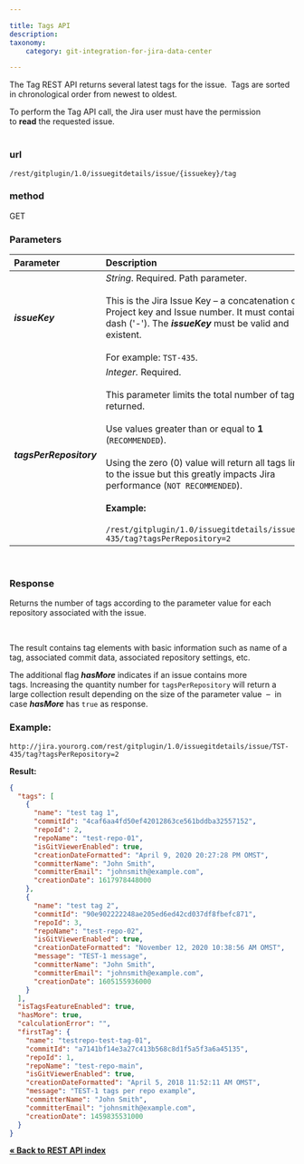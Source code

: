 ```yaml
---

title: Tags API
description:
taxonomy:
    category: git-integration-for-jira-data-center

---
```

The Tag REST API returns several latest tags for the issue.  Tags are sorted in chronological order from newest to oldest.

<div class="bbb-callout bbb--alert">
    <div class="irow">
    <div class="ilogobox">
        <span class="logoimg"></span>
    </div>
    <div class="imsgbox">
        To perform the Tag API call, the Jira user must have the permission to <b>read</b> the requested issue.
    </div>
    </div>
</div>
<br>


### url
`/rest/gitplugin/1.0/issuegitdetails/issue/{issuekey}/tag`

### method
GET

### Parameters

| Parameter | Description |
| :--- | :--- |
| _**issueKey**_ | _String_. Required. Path parameter.<br><br>This is the Jira Issue Key – a concatenation of Project key and Issue number. It must contain a dash ('-'). The _**issueKey**_ must be valid and existent.<br><br>For example: `TST-435`. |
| _**tagsPerRepository**_ | _Integer._ Required.<br><br>This parameter limits the total number of tags returned.<br><br>Use values greater than or equal to **1** (`RECOMMENDED`).<br><br>Using the zero (0) value will return all tags linked to the issue but this greatly impacts Jira performance (`NOT RECOMMENDED`).<br><br>**Example:**<br><br>`/rest/gitplugin/1.0/issuegitdetails/issue/TST-435/tag?tagsPerRepository=2` |

<br>

### Response

Returns the number of tags according to the parameter value for each repository associated with the issue.

<br>

The result contains tag elements with basic information such as name of a tag, associated commit data, associated repository settings, etc.

The additional flag _**hasMore**_ indicates if an issue contains more tags. Increasing the quantity number for `tagsPerRepository` will return a large collection result depending on the size of the parameter value  –  in case _**hasMore**_ has `true` as response.

### Example:

`http://jira.yourorg.com/rest/gitplugin/1.0/issuegitdetails/issue/TST-435/tag?tagsPerRepository=2`

**Result:**

```json
{
  "tags": [
    {
      "name": "test tag 1",
      "commitId": "4caf6aa4fd50ef42012863ce561bddba32557152",
      "repoId": 2,
      "repoName": "test-repo-01",
      "isGitViewerEnabled": true,
      "creationDateFormatted": "April 9, 2020 20:27:28 PM OMST",
      "committerName": "John Smith",
      "committerEmail": "johnsmith@example.com",
      "creationDate": 1617978448000
    },
    {
      "name": "test tag 2",
      "commitId": "90e902222248ae205ed6ed42cd037df8fbefc871",
      "repoId": 3,
      "repoName": "test-repo-02",
      "isGitViewerEnabled": true,
      "creationDateFormatted": "November 12, 2020 10:38:56 AM OMST",
      "message": "TEST-1 message",
      "committerName": "John Smith",
      "committerEmail": "johnsmith@example.com",
      "creationDate": 1605155936000
    }
  ],
  "isTagsFeatureEnabled": true,
  "hasMore": true,
  "calculationError": "",
  "firstTag": {
    "name": "testrepo-test-tag-01",
    "commitId": "a7141bf14e3a27c413b568c8d1f5a5f3a6a45135",
    "repoId": 1,
    "repoName": "test-repo-main",
    "isGitViewerEnabled": true,
    "creationDateFormatted": "April 5, 2018 11:52:11 AM OMST",
    "message": "TEST-1 tags per repo example",
    "committerName": "John Smith",
    "committerEmail": "johnsmith@example.com",
    "creationDate": 1459835531000
  }
}
```

**[« Back to REST API index](/git-integration-for-jira-data-center/rest-api-gij-self-managed)**

